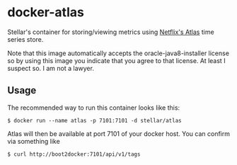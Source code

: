 # docker-atlas

Stellar's container for storing/viewing metrics using [Netflix's
Atlas](https://github.com/Netflix/atlas) time series store.

Note that this image automatically accepts the oracle-java8-installer license
so by using this image you indicate that you agree to that license. At least I
suspect so. I am not a lawyer.

## Usage

The recommended way to run this container looks like this:

```console
$ docker run --name atlas -p 7101:7101 -d stellar/atlas
```

Atlas will then be available at port 7101 of your docker host. You can confirm via something like

```console
$ curl http://boot2docker:7101/api/v1/tags
```

